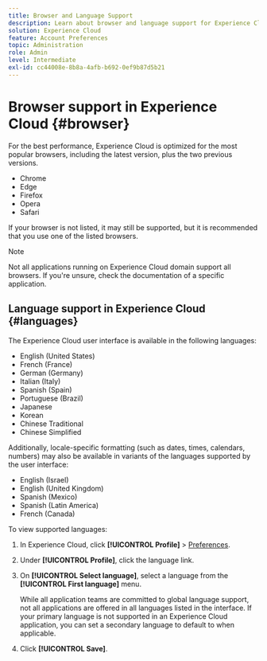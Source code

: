 ```yaml
---
title: Browser and Language Support
description: Learn about browser and language support for Experience Cloud applications. Select a primary and secondary language in your account profile.
solution: Experience Cloud
feature: Account Preferences
topic: Administration
role: Admin
level: Intermediate
exl-id: cc44008e-8b8a-4afb-b692-0ef9b87d5b21
---
```

# Browser support in Experience Cloud {#browser}

For the best performance, Experience Cloud is optimized for the most popular browsers, including the latest version, plus the two previous versions.

* Chrome
* Edge
* Firefox
* Opera
* Safari

If your browser is not listed, it may still be supported, but it is recommended that you use one of the listed browsers. 

>[!NOTE]
>
>Not all applications running on Experience Cloud domain support all browsers. If you're unsure, check the documentation of a specific application.

## Language support in Experience Cloud {#languages}

The Experience Cloud user interface is available in the following languages:

* English (United States) 
* French (France)
* German (Germany)
* Italian (Italy)
* Spanish (Spain)
* Portuguese (Brazil)
* Japanese
* Korean 
* Chinese Traditional
* Chinese Simplified

Additionally, locale-specific formatting (such as dates, times, calendars, numbers) may also be available in variants of the languages supported by the user interface:

* English (Israel)
* English (United Kingdom)
* Spanish (Mexico)
* Spanish (Latin America)
* French (Canada)

To view supported languages:

1. In Experience Cloud, click **[!UICONTROL Profile]** > [Preferences](https://experience.adobe.com/preferences).

1. Under **[!UICONTROL Profile]**, click the language link.

1. On **[!UICONTROL Select language]**, select a language from the **[!UICONTROL First language]** menu.

    While all application teams are committed to global language support, not all applications are offered in all languages listed in the interface. If your primary language is not supported in an Experience Cloud application, you can set a secondary language to default to when applicable.

1. Click **[!UICONTROL Save]**.
